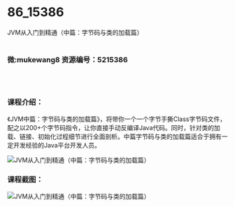 # 86_15386
JVM从入门到精通（中篇：字节码与类的加载篇）
<br/></br>
<h3>微:mukewang8 资源编号：5215386</h3>
<br/></br>
<h3>课程介绍：</h3>
<p>《<a title="查看与 JVM 相关的文章" target="_blank">JVM</a>中篇：字节码与类的加载篇》，将带你一个一个字节手撕Class字节码文件，配之以200+个字节码指令，让你直接手动反编译Java代码。同时，针对类的加载、链接、初始化过程细节进行全面剖析。中篇字节码与类的加载篇适合于拥有一定开发经验的Java平台开发人员。</p>
<p><img src="https://www.ko996.com/wp-content/uploads/img/2020/09/2-52.png" alt="JVM从入门到精通（中篇：字节码与类的加载篇）"></p>
<div class="info-desc">
<h3>课程截图：</h3>
<p><img src="https://www.ko996.com/wp-content/uploads/img/2020/09/1-51.png" alt="JVM从入门到精通（中篇：字节码与类的加载篇）"></p>
<p>&nbsp;</p>


			
</div>
